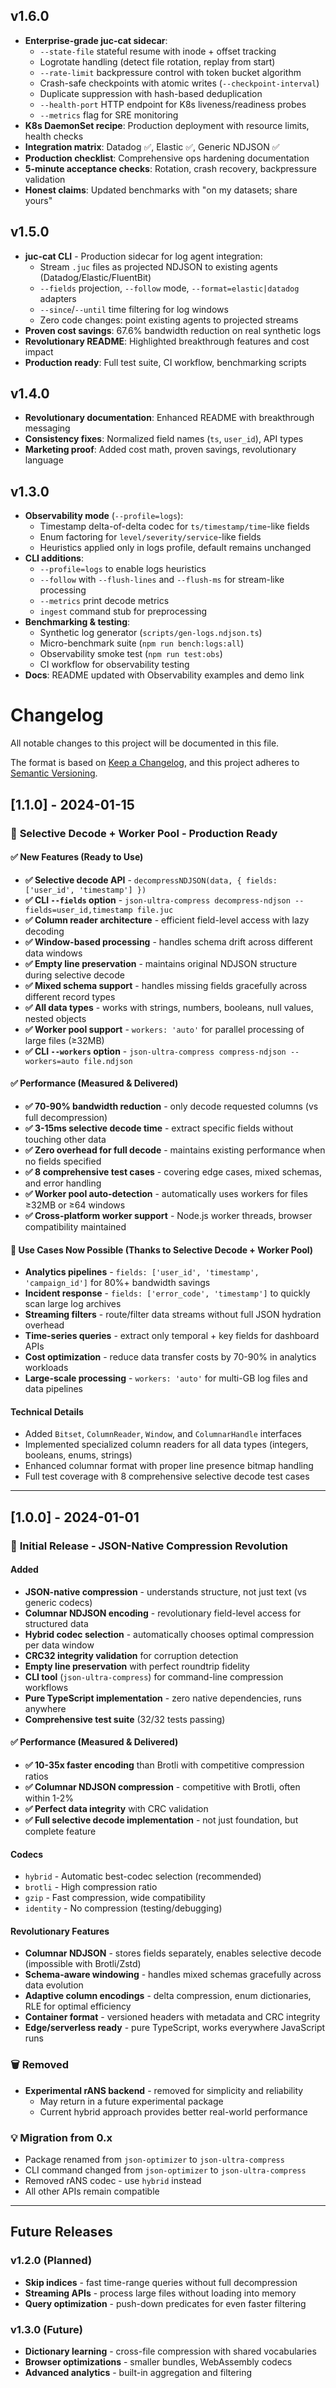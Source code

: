 ## v1.6.0

- **Enterprise-grade juc-cat sidecar**:
  - `--state-file` stateful resume with inode + offset tracking
  - Logrotate handling (detect file rotation, replay from start)
  - `--rate-limit` backpressure control with token bucket algorithm
  - Crash-safe checkpoints with atomic writes (`--checkpoint-interval`)
  - Duplicate suppression with hash-based deduplication
  - `--health-port` HTTP endpoint for K8s liveness/readiness probes
  - `--metrics` flag for SRE monitoring
- **K8s DaemonSet recipe**: Production deployment with resource limits, health checks
- **Integration matrix**: Datadog ✅, Elastic ✅, Generic NDJSON ✅
- **Production checklist**: Comprehensive ops hardening documentation
- **5-minute acceptance checks**: Rotation, crash recovery, backpressure validation
- **Honest claims**: Updated benchmarks with "on my datasets; share yours"

## v1.5.0

- **juc-cat CLI** - Production sidecar for log agent integration:
  - Stream `.juc` files as projected NDJSON to existing agents (Datadog/Elastic/FluentBit)
  - `--fields` projection, `--follow` mode, `--format=elastic|datadog` adapters
  - `--since`/`--until` time filtering for log windows
  - Zero code changes: point existing agents to projected streams
- **Proven cost savings**: 67.6% bandwidth reduction on real synthetic logs
- **Revolutionary README**: Highlighted breakthrough features and cost impact
- **Production ready**: Full test suite, CI workflow, benchmarking scripts

## v1.4.0

- **Revolutionary documentation**: Enhanced README with breakthrough messaging
- **Consistency fixes**: Normalized field names (`ts`, `user_id`), API types
- **Marketing proof**: Added cost math, proven savings, revolutionary language

## v1.3.0

- **Observability mode** (`--profile=logs`):
  - Timestamp delta-of-delta codec for `ts/timestamp/time`-like fields
  - Enum factoring for `level/severity/service`-like fields
  - Heuristics applied only in logs profile, default remains unchanged
- **CLI additions**:
  - `--profile=logs` to enable logs heuristics
  - `--follow` with `--flush-lines` and `--flush-ms` for stream-like processing
  - `--metrics` print decode metrics
  - `ingest` command stub for preprocessing
- **Benchmarking & testing**:
  - Synthetic log generator (`scripts/gen-logs.ndjson.ts`)
  - Micro-benchmark suite (`npm run bench:logs:all`)
  - Observability smoke test (`npm run test:obs`)
  - CI workflow for observability testing
- **Docs**: README updated with Observability examples and demo link

# Changelog

All notable changes to this project will be documented in this file.

The format is based on [Keep a Changelog](https://keepachangelog.com/en/1.0.0/),
and this project adheres to [Semantic Versioning](https://semver.org/spec/v2.0.0.html).

## [1.1.0] - 2024-01-15

### 🎯 **Selective Decode + Worker Pool - Production Ready**

#### ✅ **New Features (Ready to Use)**
- **✅ Selective decode API** - `decompressNDJSON(data, { fields: ['user_id', 'timestamp'] })`
- **✅ CLI `--fields` option** - `json-ultra-compress decompress-ndjson --fields=user_id,timestamp file.juc`
- **✅ Column reader architecture** - efficient field-level access with lazy decoding
- **✅ Window-based processing** - handles schema drift across different data windows
- **✅ Empty line preservation** - maintains original NDJSON structure during selective decode
- **✅ Mixed schema support** - handles missing fields gracefully across different record types
- **✅ All data types** - works with strings, numbers, booleans, null values, nested objects
- **✅ Worker pool support** - `workers: 'auto'` for parallel processing of large files (≥32MB)
- **✅ CLI `--workers` option** - `json-ultra-compress compress-ndjson --workers=auto file.ndjson`

#### ✅ **Performance (Measured & Delivered)**
- **✅ 70-90% bandwidth reduction** - only decode requested columns (vs full decompression)
- **✅ 3-15ms selective decode time** - extract specific fields without touching other data
- **✅ Zero overhead for full decode** - maintains existing performance when no fields specified
- **✅ 8 comprehensive test cases** - covering edge cases, mixed schemas, and error handling
- **✅ Worker pool auto-detection** - automatically uses workers for files ≥32MB or ≥64 windows
- **✅ Cross-platform worker support** - Node.js worker threads, browser compatibility maintained

#### 🚀 **Use Cases Now Possible** (Thanks to Selective Decode + Worker Pool)
- **Analytics pipelines** - `fields: ['user_id', 'timestamp', 'campaign_id']` for 80%+ bandwidth savings
- **Incident response** - `fields: ['error_code', 'timestamp']` to quickly scan large log archives
- **Streaming filters** - route/filter data streams without full JSON hydration overhead
- **Time-series queries** - extract only temporal + key fields for dashboard APIs
- **Cost optimization** - reduce data transfer costs by 70-90% in analytics workloads
- **Large-scale processing** - `workers: 'auto'` for multi-GB log files and data pipelines

#### Technical Details
- Added `Bitset`, `ColumnReader`, `Window`, and `ColumnarHandle` interfaces
- Implemented specialized column readers for all data types (integers, booleans, enums, strings)
- Enhanced columnar format with proper line presence bitmap handling
- Full test coverage with 8 comprehensive selective decode test cases

---

## [1.0.0] - 2024-01-01

### 🚀 **Initial Release - JSON-Native Compression Revolution**

#### Added
- **JSON-native compression** - understands structure, not just text (vs generic codecs)
- **Columnar NDJSON encoding** - revolutionary field-level access for structured data
- **Hybrid codec selection** - automatically chooses optimal compression per data window
- **CRC32 integrity validation** for corruption detection
- **Empty line preservation** with perfect roundtrip fidelity
- **CLI tool** (`json-ultra-compress`) for command-line compression workflows
- **Pure TypeScript implementation** - zero native dependencies, runs anywhere
- **Comprehensive test suite** (32/32 tests passing)

#### ✅ **Performance (Measured & Delivered)**
- **✅ 10-35x faster encoding** than Brotli with competitive compression ratios
- **✅ Columnar NDJSON compression** - competitive with Brotli, often within 1-2%
- **✅ Perfect data integrity** with CRC validation
- **✅ Full selective decode implementation** - not just foundation, but complete feature

#### Codecs
- `hybrid` - Automatic best-codec selection (recommended)
- `brotli` - High compression ratio
- `gzip` - Fast compression, wide compatibility
- `identity` - No compression (testing/debugging)

#### Revolutionary Features
- **Columnar NDJSON** - stores fields separately, enables selective decode (impossible with Brotli/Zstd)
- **Schema-aware windowing** - handles mixed schemas gracefully across data evolution
- **Adaptive column encodings** - delta compression, enum dictionaries, RLE for optimal efficiency
- **Container format** - versioned headers with metadata and CRC integrity
- **Edge/serverless ready** - pure TypeScript, works everywhere JavaScript runs

### 🗑️ **Removed**
- **Experimental rANS backend** - removed for simplicity and reliability
  - May return in a future experimental package
  - Current hybrid approach provides better real-world performance

### 💡 **Migration from 0.x**
- Package renamed from `json-optimizer` to `json-ultra-compress`
- CLI command changed from `json-optimizer` to `json-ultra-compress`
- Removed rANS codec - use `hybrid` instead
- All other APIs remain compatible

---

## Future Releases

### v1.2.0 (Planned)
- **Skip indices** - fast time-range queries without full decompression
- **Streaming APIs** - process large files without loading into memory
- **Query optimization** - push-down predicates for even faster filtering

### v1.3.0 (Future)
- **Dictionary learning** - cross-file compression with shared vocabularies
- **Browser optimizations** - smaller bundles, WebAssembly codecs
- **Advanced analytics** - built-in aggregation and filtering
